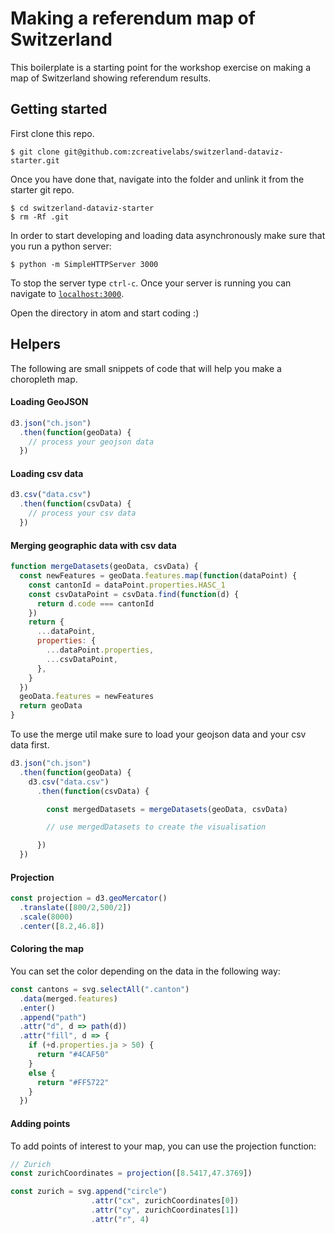 
# Making a referendum map of Switzerland

This boilerplate is a starting point for the workshop exercise on making a map of Switzerland showing referendum results.

## Getting started

First clone this repo.

```
$ git clone git@github.com:zcreativelabs/switzerland-dataviz-starter.git
```

Once you have done that, navigate into the folder and unlink it from the starter git repo.

```
$ cd switzerland-dataviz-starter
$ rm -Rf .git
```

In order to start developing and loading data asynchronously make sure that you run a python server:

```
$ python -m SimpleHTTPServer 3000
```

To stop the server type `ctrl-c`. Once your server is running you can navigate to [`localhost:3000`](http://localhost:3000).

Open the directory in atom and start coding :)

## Helpers

The following are small snippets of code that will help you make a choropleth map.

#### Loading GeoJSON

```js
d3.json("ch.json")
  .then(function(geoData) {
    // process your geojson data
  })
```

#### Loading csv data

```js
d3.csv("data.csv")
  .then(function(csvData) {
    // process your csv data
  })
```

#### Merging geographic data with csv data

```js
function mergeDatasets(geoData, csvData) {
  const newFeatures = geoData.features.map(function(dataPoint) {
    const cantonId = dataPoint.properties.HASC_1
    const csvDataPoint = csvData.find(function(d) {
      return d.code === cantonId
    })
    return {
      ...dataPoint,
      properties: {
        ...dataPoint.properties,
        ...csvDataPoint,
      },
    }
  })
  geoData.features = newFeatures
  return geoData
}
```

To use the merge util make sure to load your geojson data and your csv data first.

```js
d3.json("ch.json")
  .then(function(geoData) {
    d3.csv("data.csv")
      .then(function(csvData) {

        const mergedDatasets = mergeDatasets(geoData, csvData)

        // use mergedDatasets to create the visualisation

      })
  })
```

#### Projection

```js
const projection = d3.geoMercator()
  .translate([800/2,500/2])
  .scale(8000)
  .center([8.2,46.8])
```

#### Coloring the map

You can set the color depending on the data in the following way:

```js
const cantons = svg.selectAll(".canton")
  .data(merged.features)
  .enter()
  .append("path")
  .attr("d", d => path(d))
  .attr("fill", d => {
    if (+d.properties.ja > 50) {
      return "#4CAF50"
    }
    else {
      return "#FF5722"
    }
  })
```

#### Adding points

To add points of interest to your map, you can use the projection function:

```js
// Zurich
const zurichCoordinates = projection([8.5417,47.3769])

const zurich = svg.append("circle")
                  .attr("cx", zurichCoordinates[0])
                  .attr("cy", zurichCoordinates[1])
                  .attr("r", 4)
```
